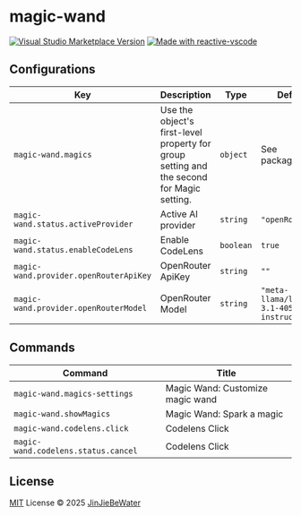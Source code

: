 # magic-wand

<a href="https://marketplace.visualstudio.com/items?itemName=JinJieBeWater.magic-wand" target="__blank"><img src="https://img.shields.io/visual-studio-marketplace/v/JinJieBeWater.magic-wand.svg?color=eee&amp;label=VS%20Code%20Marketplace&logo=visual-studio-code" alt="Visual Studio Marketplace Version" /></a>
<a href="https://kermanx.github.io/reactive-vscode/" target="__blank"><img src="https://img.shields.io/badge/made_with-reactive--vscode-%23007ACC?style=flat&labelColor=%23229863"  alt="Made with reactive-vscode" /></a>

## Configurations

<!-- configs -->
| Key                                    | Description                                                                               | Type      | Default                                     |
| -------------------------------------- | ----------------------------------------------------------------------------------------- | --------- | ------------------------------------------- |
| `magic-wand.magics`                    | Use the object's first-level property for group setting and the second for Magic setting. | `object`  | See package.json                            |
| `magic-wand.status.activeProvider`     | Active AI provider                                                                        | `string`  | `"openRouter"`                              |
| `magic-wand.status.enableCodeLens`     | Enable CodeLens                                                                           | `boolean` | `true`                                      |
| `magic-wand.provider.openRouterApiKey` | OpenRouter ApiKey                                                                         | `string`  | `""`                                        |
| `magic-wand.provider.openRouterModel`  | OpenRouter Model                                                                          | `string`  | `"meta-llama/llama-3.1-405b-instruct:free"` |
<!-- configs -->

## Commands

<!-- commands -->
| Command                             | Title                            |
| ----------------------------------- | -------------------------------- |
| `magic-wand.magics-settings`        | Magic Wand: Customize magic wand |
| `magic-wand.showMagics`             | Magic Wand: Spark a magic        |
| `magic-wand.codelens.click`         | Codelens Click                   |
| `magic-wand.codelens.status.cancel` | Codelens Click                   |
<!-- commands -->

## License

[MIT](./LICENSE.md) License © 2025 [JinJieBeWater](https://github.com/JinJieBeWater)
